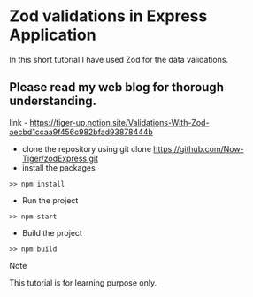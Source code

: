 # Zod validations in Express Application

In this short tutorial I have used Zod for the data validations.

## Please read my web blog for thorough understanding.

link - https://tiger-up.notion.site/Validations-With-Zod-aecbd1ccaa9f456c982bfad93878444b

- clone the repository using git clone https://github.com/Now-Tiger/zodExpress.git
- install the packages

```
>> npm install
```

- Run the project

```
>> npm start
```

- Build the project

```
>> npm build
```

> [!NOTE]
> This tutorial is for learning purpose only.

